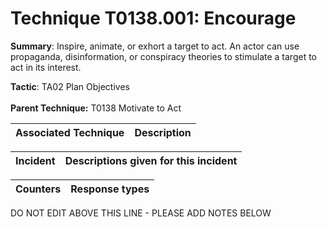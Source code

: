 # Technique T0138.001: Encourage

**Summary**: Inspire, animate, or exhort a target to act. An actor can use propaganda, disinformation, or conspiracy theories to stimulate a target to act in its interest.   

**Tactic**: TA02 Plan Objectives <br><br>**Parent Technique:** T0138 Motivate to Act


| Associated Technique | Description |
| --------- | ------------------------- |



| Incident | Descriptions given for this incident |
| -------- | -------------------- |



| Counters | Response types |
| -------- | -------------- |


DO NOT EDIT ABOVE THIS LINE - PLEASE ADD NOTES BELOW